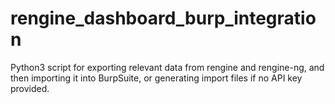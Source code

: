# rengine_dashboard_burp_integration
Python3 script for exporting relevant data from rengine and rengine-ng, and then importing it into BurpSuite, or generating import files if no API key provided.
